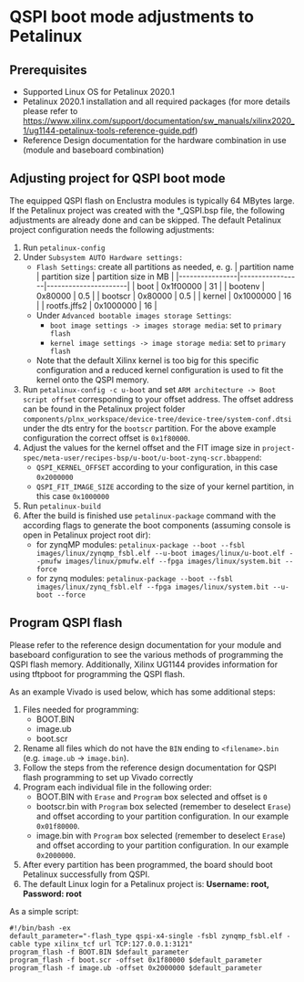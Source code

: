 # QSPI boot mode adjustments to Petalinux

## Prerequisites

- Supported Linux OS for Petalinux 2020.1
- Petalinux 2020.1 installation and all required packages (for more details please refer to https://www.xilinx.com/support/documentation/sw_manuals/xilinx2020_1/ug1144-petalinux-tools-reference-guide.pdf)
- Reference Design documentation for the hardware combination in use (module and baseboard combination)

## Adjusting project for QSPI boot mode

The equipped QSPI flash on Enclustra modules is typically 64 MBytes large. If the Petalinux project was created with the *_QSPI.bsp file, the following adjustments are already done and can be skipped. The default Petalinux project configuration needs the following adjustments:

1. Run `petalinux-config`
2. Under `Subsystem AUTO Hardware settings:`
    - `Flash Settings`: create all partitions as needed, e. g.
        | partition name | partition size  | partition size in MB |
        |----------------|-----------------|----------------------|
        | boot           | 0x1f00000       | 31                   |
        | bootenv        | 0x80000         | 0.5                  |
        | bootscr        | 0x80000         | 0.5                  |
        | kernel         | 0x1000000       | 16                   |
        | rootfs.jffs2   | 0x1000000       | 16                   |
    - Under `Advanced bootable images storage Settings`:
        - `boot image settings -> images storage media`: set to `primary flash`
        - `kernel image settings -> image storage media`: set to `primary flash`
    - Note that the default Xilinx kernel is too big for this specific configuration and a reduced kernel configuration is used to fit the kernel onto the QSPI memory.
3. Run `petalinux-config -c u-boot` and set `ARM architecture -> Boot script offset` corresponding to your offset address. The offset address can be found in the Petalinux project folder `components/plnx_workspace/device-tree/device-tree/system-conf.dtsi` under the dts entry for the `bootscr` partition. For the above example configuration the correct offset is `0x1f80000`.
4. Adjust the values for the kernel offset and the FIT image size in `project-spec/meta-user/recipes-bsp/u-boot/u-boot-zynq-scr.bbappend`:
    - `QSPI_KERNEL_OFFSET` according to your configuration, in this case `0x2000000`
    - `QSPI_FIT_IMAGE_SIZE` according to the size of your kernel partition, in this case `0x1000000`
5. Run `petalinux-build`
6. After the build is finished use `petalinux-package` command with the according flags to generate the boot components (assuming console is open in Petalinux project root dir):
    - for zynqMP modules:
        `petalinux-package --boot --fsbl images/linux/zynqmp_fsbl.elf --u-boot images/linux/u-boot.elf --pmufw images/linux/pmufw.elf --fpga images/linux/system.bit --force`
    - for zynq modules:
        `petalinux-package --boot --fsbl images/linux/zynq_fsbl.elf --fpga images/linux/system.bit --u-boot --force`

## Program QSPI flash

Please refer to the reference design documentation for your module and baseboard configuration to see the various methods of programming the QSPI flash memory. Additionally, Xilinx UG1144 provides information for using tftpboot for programming the QSPI flash.

As an example Vivado is used below, which has some additional steps:
1. Files needed for programming:
    - BOOT.BIN
    - image.ub
    - boot.scr
2. Rename all files which do not have the `BIN` ending to `<filename>.bin` (e.g. `image.ub` -> `image.bin`).
3. Follow the steps from the reference design documentation for QSPI flash programming to set up Vivado correctly
4. Program each individual file in the following order:
    - BOOT.BIN with `Erase` and `Program` box selected and offset is `0`
    - bootscr.bin with `Program` box selected (remember to deselect `Erase`) and offset according to your partition configuration. In our example `0x01f80000`.
    - image.bin with `Program` box selected (remember to deselect `Erase`) and offset according to your partition configuration. In our example `0x2000000`.
5. After every partition has been programmed, the board should boot Petalinux successfully from QSPI.
6. The default Linux login for a Petalinux project is: **Username: root, Password: root**

As a simple script:
```
#!/bin/bash -ex
default_parameter="-flash_type qspi-x4-single -fsbl zynqmp_fsbl.elf -cable type xilinx_tcf url TCP:127.0.0.1:3121"
program_flash -f BOOT.BIN $default_parameter
program_flash -f boot.scr -offset 0x1f80000 $default_parameter
program_flash -f image.ub -offset 0x2000000 $default_parameter
```
